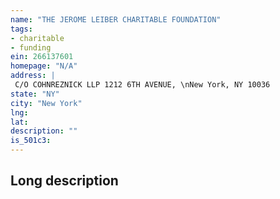 ```yaml
---
name: "THE JEROME LEIBER CHARITABLE FOUNDATION"
tags:
- charitable
- funding
ein: 266137601
homepage: "N/A"
address: |
 C/O COHNREZNICK LLP 1212 6TH AVENUE, \nNew York, NY 10036
state: "NY"
city: "New York"
lng: 
lat: 
description: ""
is_501c3: 
---
```


## Long description


